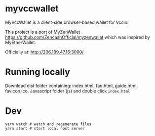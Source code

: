 # myvccwallet

MyVccWallet is a client-side browser-based wallet for Vcoin.

This project is a port of MyZenWallet https://github.com/ZencashOfficial/myzenwallet which was inspired by MyEtherWallet.

Officially at: http://206.189.47.16:3000/



# Running locally
Download dist folder containing: index.html, faq.html, guide.html, favicon.ico, Javascript folder (js) and double click `index.html`


# Dev
```shell
yarn watch # watch and regenerate files
yarn start # start local host server
```
